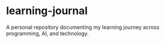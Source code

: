 # learning-journal
A personal repository documenting my learning journey across programming, AI, and technology.
